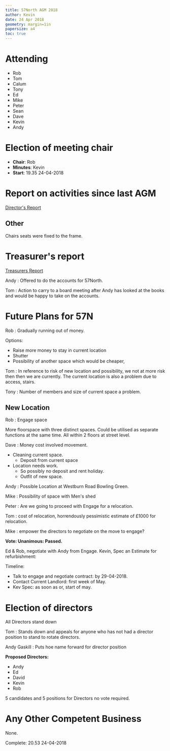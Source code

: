```yaml
---
title: 57North AGM 2018
author: Kevin
date: 24 Apr 2018 
geometry: margin=1in
papersize: a4
toc: true
---
```


# Attending

* Rob
* Tom
* Calum
* Tony
* Ed
* Mike
* Peter
* Sean
* Dave
* Kevin
* Andy

# Election of meeting chair

* **Chair**: Rob
* **Minutes**: Kevin
* **Start**: 19.35 24-04-2018

# Report on activities since last AGM

[Director's Report](https://github.com/hackerdeen/meetings/blob/master/2018/18-04-24-directors-report.md)

## Other

Chairs seats were fixed to the frame.

# Treasurer's report

[Treasurers Report](https://57north.org.uk/accounts/2018-AGM/57N_Treasurers_Report_YE_28th_Feb18.pdf)

Andy
: Offered to do the accounts for 57North.

Tom
: Action to carry to a board meeting after Andy has looked at the books and would be happy to take on the accounts.

# Future Plans for 57N

Rob
: Gradually running out of money.

Options:

* Raise more money to stay in current location
* Shutter
* Possibility of another space which would be cheaper, 

Tom
: In reference to risk of new location and possibility, we not at more risk then then we are currently. The current location is also a problem due to access, stairs.

Tony
: Number of members and size of current space a problem.

## New Location

Rob
: Engage space

More floorspace with three distinct spaces. Could be utilised as separate functions at the same time. All within 2 floors at street level.

Dave
: Money cost involved movement.

* Cleaning current space.
    * Deposit from current space
* Location needs work.
    * So possibly no deposit and rent holiday.
    * Outfit of new space.

Andy
: Possible Location at Westburn Road Bowling Green.

Mike
: Possibility of space with Men's shed

Peter
: Are we going to proceed with Engage for a relocation.

Tom
: cost of relocation, horrendously pessimistic estimate of £1000 for relocation.

Mike
: empower the directors to negotiate on the move to engage?

**Vote: Unanimous: Passed.**

Ed & Rob, negotiate with Andy from Engage. Kevin, Spec an Estimate for refurbishment:

Timeline:

* Talk to engage and negotiate contract: by 29-04-2018.
* Contact Current Landlord: first week of May.
* Kev Spec: as soon as or, start of may.

# Election of directors

All Directors stand down

Tom
: Stands down and appeals for anyone who has not had a director position to stand to rotate directors.

Andy Gaskill
: Puts hoe name forward for director position

**Proposed Directors:**

* Andy
* Ed
* David
* Kevin
* Rob

5 candidates and 5 positions for Directors no vote required.

# Any Other Competent Business

None.

Complete: 20.53 24-04-2018
